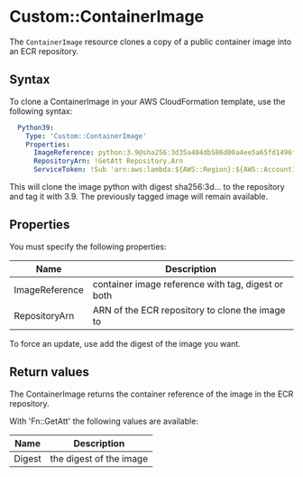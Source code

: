 # Custom::ContainerImage
The `ContainerImage` resource clones a copy of a public container image into an ECR repository.


## Syntax
To clone a ContainerImage in your AWS CloudFormation template, use the following syntax:

```yaml
  Python39:
    Type: 'Custom::ContainerImage'
    Properties:
      ImageReference: python:3.9@sha256:3d35a404db586d00a4ee5a65fd1496fe019ed4bdc068d436a67ce5b64b8b9659
      RepositoryArn: !GetAtt Repository.Arn
      ServiceToken: !Sub 'arn:aws:lambda:${AWS::Region}:${AWS::AccountId}:function:cfn-container-image-provider'
```
This will clone the image python with digest sha256:3d... to the repository and tag it with 3.9.
The previously tagged image will remain available.

## Properties
You must specify the following properties:

| Name            | Description                                        |
|-----------------|----------------------------------------------------|
| ImageReference  | container image reference with tag, digest or both |
| RepositoryArn   | ARN of the ECR repository to clone the image to    |

To force an update, use add the digest of the image you want.

## Return values
The ContainerImage returns the container reference of the image in the ECR repository.



With 'Fn::GetAtt' the following values are available:

| Name            | Description             |
|-----------------|-------------------------|
| Digest          | the digest of the image |
